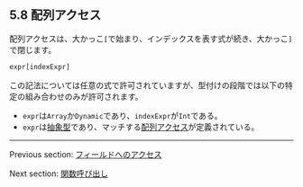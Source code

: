 ## 5.8 配列アクセス

配列アクセスは、大かっこ`[`で始まり、インデックスを表す式が続き、大かっこ`]`で閉じます。

```haxe
expr[indexExpr]
```

この記法については任意の式で許可されていますが、型付けの段階では以下の特定の組み合わせのみが許可されます。

* `expr`は`Array`か`Dynamic`であり、`indexExpr`が`Int`である。
* `expr`は[抽象型](types-abstract.md)であり、マッチする[配列アクセス](types-abstract-array-access.md)が定義されている。

---

Previous section: [フィールドへのアクセス](expression-field-access.md)

Next section: [関数呼び出し](expression-function-call.md)